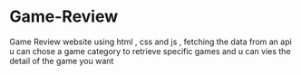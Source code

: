 # Game-Review
Game Review website using html , css and js , fetching the data from an api  u can chose a game category to retrieve specific games and u can vies the detail of the game you want  
